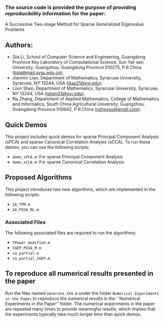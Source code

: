 ### The source code is provided the purpose of providing reproducibility information for the paper:
A Successive Two-stage Method for Sparse Generalized Eigenvalue Problems
## Authors: 
- Qia Li, School of Computer Science and Engineering, Guangdong Province Key Laboratory of Computational Science, Sun Yat-sen University, Guangzhou, Guangdong Province 510275, P.R.China (liqia@mail.sysu.edu.cn);
- Jianmin Liao, Department of Mathematics, Syracuse University, Syracuse, NY 13244, USA (jliao21@syr.edu);
- Lixin Shen, Department of Mathematics, Syracuse University, Syracuse, NY 13244, USA (lshen03@syr.edu);
- Na Zhang, Department of Applied Mathematics, College of Mathematics and Informatics, South China Agricultural University, Guangzhou, Guangdong Province 510642, P.R.China (nzhsysu@gmail.com).

## Quick Demos 

This project includes quick demos for sparse Principal Component Analysis (sPCA) and sparse Canonical Correlation Analysis (sCCA). To run these demos, you can use the following scripts:

- `demo_sPCA.m`: For sparse Principal Component Analysis
- `demo_sCCA.m`: For sparse Canonical Correlation Analysis

## Proposed Algorithms

This project introduces two new algorithms, which are implemented in the following scripts:

- `SA_TPM.m`
- `SA_PGSA_ML.m`

### Associated Files

The following associated files are required to run the algorithms:

- `TPower_modified.m`
- `SGEP_PGSA_M.m`
- `sa_partial.m`
- `sa_partial_SGEP.m`

## To reproduce all numerical results presented in the paper

Run the files named `Generate_XXX.m` under the folder `Numerical Experiments in the Paper` to reproduce the numerical results in the ``Numerical Experiments in the Paper'' folder. The numerical experiments in the paper are repeated many times to provide meaningful results, which implies that the experiments typically take much longer time than quick demos.
